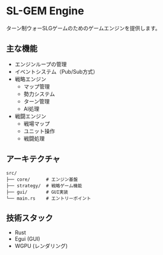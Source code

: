 # SL-GEM Engine

ターン制ウォーSLGゲームのためのゲームエンジンを提供します。

## 主な機能

- エンジンループの管理
- イベントシステム（Pub/Sub方式）
- 戦略エンジン
  - マップ管理
  - 勢力システム
  - ターン管理
  - AI処理
- 戦闘エンジン
  - 戦場マップ
  - ユニット操作
  - 戦闘処理

## アーキテクチャ

```plaintext
src/
├── core/      # エンジン基盤
├── strategy/  # 戦略ゲーム機能
├── gui/       # GUI実装
└── main.rs    # エントリーポイント
```

## 技術スタック

- Rust
- Egui (GUI)
- WGPU (レンダリング)